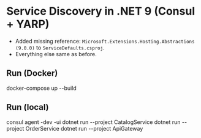 # Service Discovery in .NET 9 (Consul + YARP)

- Added missing reference: `Microsoft.Extensions.Hosting.Abstractions (9.0.0)` to `ServiceDefaults.csproj`.
- Everything else same as before.

## Run (Docker)
docker-compose up --build

## Run (local)
consul agent -dev -ui
dotnet run --project CatalogService
dotnet run --project OrderService
dotnet run --project ApiGateway
